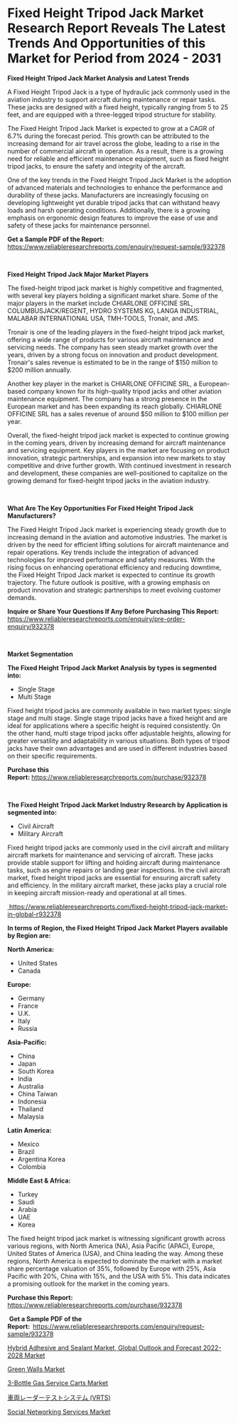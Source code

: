 <p><h1>Fixed Height Tripod Jack Market Research Report Reveals The Latest Trends And Opportunities of this Market for Period from 2024 - 2031</h1></p><p><strong>Fixed Height Tripod Jack Market Analysis and Latest Trends</strong></p>
<p><p>A Fixed Height Tripod Jack is a type of hydraulic jack commonly used in the aviation industry to support aircraft during maintenance or repair tasks. These jacks are designed with a fixed height, typically ranging from 5 to 25 feet, and are equipped with a three-legged tripod structure for stability.</p><p>The Fixed Height Tripod Jack Market is expected to grow at a CAGR of 6.7% during the forecast period. This growth can be attributed to the increasing demand for air travel across the globe, leading to a rise in the number of commercial aircraft in operation. As a result, there is a growing need for reliable and efficient maintenance equipment, such as fixed height tripod jacks, to ensure the safety and integrity of the aircraft.</p><p>One of the key trends in the Fixed Height Tripod Jack Market is the adoption of advanced materials and technologies to enhance the performance and durability of these jacks. Manufacturers are increasingly focusing on developing lightweight yet durable tripod jacks that can withstand heavy loads and harsh operating conditions. Additionally, there is a growing emphasis on ergonomic design features to improve the ease of use and safety of these jacks for maintenance personnel.</p></p>
<p><strong>Get a Sample PDF of the Report:&nbsp;</strong> <a href="https://www.reliableresearchreports.com/enquiry/request-sample/932378">https://www.reliableresearchreports.com/enquiry/request-sample/932378</a></p>
<p>&nbsp;</p>
<p><strong>Fixed Height Tripod Jack Major Market Players</strong></p>
<p><p>The fixed-height tripod jack market is highly competitive and fragmented, with several key players holding a significant market share. Some of the major players in the market include CHIARLONE OFFICINE SRL, COLUMBUSJACK/REGENT, HYDRO SYSTEMS KG, LANGA INDUSTRIAL, MALABAR INTERNATIONAL USA, TMH-TOOLS, Tronair, and JMS.</p><p>Tronair is one of the leading players in the fixed-height tripod jack market, offering a wide range of products for various aircraft maintenance and servicing needs. The company has seen steady market growth over the years, driven by a strong focus on innovation and product development. Tronair's sales revenue is estimated to be in the range of $150 million to $200 million annually.</p><p>Another key player in the market is CHIARLONE OFFICINE SRL, a European-based company known for its high-quality tripod jacks and other aviation maintenance equipment. The company has a strong presence in the European market and has been expanding its reach globally. CHIARLONE OFFICINE SRL has a sales revenue of around $50 million to $100 million per year.</p><p>Overall, the fixed-height tripod jack market is expected to continue growing in the coming years, driven by increasing demand for aircraft maintenance and servicing equipment. Key players in the market are focusing on product innovation, strategic partnerships, and expansion into new markets to stay competitive and drive further growth. With continued investment in research and development, these companies are well-positioned to capitalize on the growing demand for fixed-height tripod jacks in the aviation industry.</p></p>
<p>&nbsp;</p>
<p><strong>What Are The Key Opportunities For Fixed Height Tripod Jack Manufacturers?</strong></p>
<p><p>The Fixed Height Tripod Jack market is experiencing steady growth due to increasing demand in the aviation and automotive industries. The market is driven by the need for efficient lifting solutions for aircraft maintenance and repair operations. Key trends include the integration of advanced technologies for improved performance and safety measures. With the rising focus on enhancing operational efficiency and reducing downtime, the Fixed Height Tripod Jack market is expected to continue its growth trajectory. The future outlook is positive, with a growing emphasis on product innovation and strategic partnerships to meet evolving customer demands.</p></p>
<p><strong>Inquire or Share Your Questions If Any Before Purchasing This Report:</strong> <a href="https://www.reliableresearchreports.com/enquiry/pre-order-enquiry/932378">https://www.reliableresearchreports.com/enquiry/pre-order-enquiry/932378</a></p>
<p>&nbsp;</p>
<p><strong>Market Segmentation</strong></p>
<p><strong>The Fixed Height Tripod Jack Market Analysis by types is segmented into:</strong></p>
<p><ul><li>Single Stage</li><li>Multi Stage</li></ul></p>
<p><p>Fixed height tripod jacks are commonly available in two market types: single stage and multi stage. Single stage tripod jacks have a fixed height and are ideal for applications where a specific height is required consistently. On the other hand, multi stage tripod jacks offer adjustable heights, allowing for greater versatility and adaptability in various situations. Both types of tripod jacks have their own advantages and are used in different industries based on their specific requirements.</p></p>
<p><strong>Purchase this Report:&nbsp;</strong><a href="https://www.reliableresearchreports.com/purchase/932378">https://www.reliableresearchreports.com/purchase/932378</a></p>
<p>&nbsp;</p>
<p><strong>The Fixed Height Tripod Jack Market Industry Research by Application is segmented into:</strong></p>
<p><ul><li>Civil Aircraft</li><li>Military Aircraft</li></ul></p>
<p><p>Fixed height tripod jacks are commonly used in the civil aircraft and military aircraft markets for maintenance and servicing of aircraft. These jacks provide stable support for lifting and holding aircraft during maintenance tasks, such as engine repairs or landing gear inspections. In the civil aircraft market, fixed height tripod jacks are essential for ensuring aircraft safety and efficiency. In the military aircraft market, these jacks play a crucial role in keeping aircraft mission-ready and operational at all times.</p></p>
<p><a href="https://www.reliableresearchreports.com/fixed-height-tripod-jack-market-in-global-r932378">&nbsp;https://www.reliableresearchreports.com/fixed-height-tripod-jack-market-in-global-r932378</a></p>
<p><strong>In terms of Region, the Fixed Height Tripod Jack Market Players available by Region are:</strong></p>
<p>
    <p> <strong> North America: </strong>
        <ul>
            <li>United States</li>
            <li>Canada</li>
        </ul>
        </p> 
    <p> <strong> Europe: </strong>
        <ul>
            <li>Germany</li>
            <li>France</li>
            <li>U.K.</li>
            <li>Italy</li>
            <li>Russia</li>
        </ul>
        </p> 
    <p> <strong> Asia-Pacific: </strong>
        <ul>
            <li>China</li>
            <li>Japan</li>
            <li>South Korea</li>
            <li>India</li>
            <li>Australia</li>
            <li>China Taiwan</li>
            <li>Indonesia</li>
            <li>Thailand</li>
            <li>Malaysia</li>
        </ul>
        </p> 
    <p> <strong> Latin America: </strong>
        <ul>
            <li>Mexico</li>
            <li>Brazil</li>
            <li>Argentina Korea</li>
            <li>Colombia</li>
        </ul>
        </p> 
    <p> <strong> Middle East & Africa: </strong>
        <ul>
            <li>Turkey</li>
            <li>Saudi</li>
            <li>Arabia</li>
            <li>UAE</li>
            <li>Korea</li>
        </ul>
    </p>
    </p>
<p><p>The fixed height tripod jack market is witnessing significant growth across various regions, with North America (NA), Asia Pacific (APAC), Europe, United States of America (USA), and China leading the way. Among these regions, North America is expected to dominate the market with a market share percentage valuation of 35%, followed by Europe with 25%, Asia Pacific with 20%, China with 15%, and the USA with 5%. This data indicates a promising outlook for the market in the coming years.</p></p>
<p><strong>Purchase this Report: </strong><a href="https://www.reliableresearchreports.com/purchase/932378">https://www.reliableresearchreports.com/purchase/932378</a></p>
<p>&nbsp;<strong>Get a Sample PDF of the Report:&nbsp;&nbsp;</strong><a href="https://www.reliableresearchreports.com/enquiry/request-sample/932378">https://www.reliableresearchreports.com/enquiry/request-sample/932378</a></p>
<p><strong></strong></p>
<p><p><a href="https://issuu.com/reportprime-2/docs/hybrid-adhesive-and-sealant-market-_8213ddfb443728">Hybrid Adhesive and Sealant Market, Global Outlook and Forecast 2022-2028 Market</a></p><p><a href="https://medium.com/@joanne.alsop6545/green-walls-market-share-market-analysis-growth-trends-forecasts-for-period-from-2024-aa312d03c179">Green Walls Market</a></p><p><a href="https://github.com/rahu1506/Market-Research-Report-List-5/blob/main/3-bottle-gas-service-carts-market.md">3-Bottle Gas Service Carts Market</a></p><p><a href="https://medium.com/@hornbakerbarbara/%E8%87%AA%E5%8B%95%E8%BB%8A%E3%83%AC%E3%83%BC%E3%83%80%E3%83%BC%E3%83%86%E3%82%B9%E3%83%88%E3%82%B7%E3%82%B9%E3%83%86%E3%83%A0-vrts-%E3%81%AE%E5%B8%82%E5%A0%B4%E8%AA%BF%E6%9F%BB%E3%83%AC%E3%83%9D%E3%83%BC%E3%83%88-2031%E5%B9%B4%E3%81%BE%E3%81%A7%E3%81%AE%E8%87%AA%E5%8B%95%E8%BB%8A%E3%83%AC%E3%83%BC%E3%83%80%E3%83%BC%E3%83%86%E3%82%B9%E3%83%88%E3%82%B7%E3%82%B9%E3%83%86%E3%83%A0-vrts-%E5%B8%82%E5%A0%B4%E3%81%AE%E5%B8%82%E5%A0%B4%E8%A6%8F%E6%A8%A1%E3%81%A8%E5%8F%8E%E7%9B%8A%E5%88%86%E6%9E%90%E3%82%92%E6%8E%A2%E3%82%8B-%E5%B9%B4%E7%8E%874-2-%E3%81%A7%E6%88%90%E9%95%B7%E3%81%97%E3%81%A6%E3%81%84%E3%81%BE%E3%81%99-d45b448142f2">車両レーダーテストシステム (VRTS)</a></p><p><a href="https://medium.com/@sam.gray5456/mapping-the-social-networking-services-market-trends-challenges-and-breakthroughs-2024-2031-01ceef409482">Social Networking Services Market</a></p></p>
